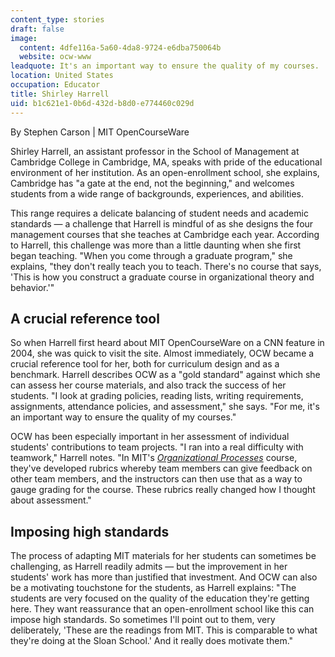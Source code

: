 ```yaml
---
content_type: stories
draft: false
image:
  content: 4dfe116a-5a60-4da8-9724-e6dba750064b
  website: ocw-www
leadquote: It's an important way to ensure the quality of my courses.
location: United States
occupation: Educator
title: Shirley Harrell
uid: b1c621e1-0b6d-432d-b8d0-e774460c029d
---
```

By Stephen Carson | MIT OpenCourseWare

Shirley Harrell, an assistant professor in the School of Management at Cambridge College in Cambridge, MA, speaks with pride of the educational environment of her institution. As an open-enrollment school, she explains, Cambridge has "a gate at the end, not the beginning," and welcomes students from a wide range of backgrounds, experiences, and abilities.

This range requires a delicate balancing of student needs and academic standards — a challenge that Harrell is mindful of as she designs the four management courses that she teaches at Cambridge each year. According to Harrell, this challenge was more than a little daunting when she first began teaching. "When you come through a graduate program," she explains, "they don't really teach you to teach. There's no course that says, 'This is how you construct a graduate course in organizational theory and behavior.'"

## A crucial reference tool

So when Harrell first heard about MIT OpenCourseWare on a CNN feature in 2004, she was quick to visit the site. Almost immediately, OCW became a crucial reference tool for her, both for curriculum design and as a benchmark. Harrell describes OCW as a "gold standard" against which she can assess her course materials, and also track the success of her students. "I look at grading policies, reading lists, writing requirements, assignments, attendance policies, and assessment," she says. "For me, it's an important way to ensure the quality of my courses."

OCW has been especially important in her assessment of individual students' contributions to team projects. "I ran into a real difficulty with teamwork," Harrell notes. "In MIT's [*Organizational Processes*](/courses/15-311-organizational-processes-fall-2003) course, they've developed rubrics whereby team members can give feedback on other team members, and the instructors can then use that as a way to gauge grading for the course. These rubrics really changed how I thought about assessment."

## Imposing high standards

The process of adapting MIT materials for her students can sometimes be challenging, as Harrell readily admits — but the improvement in her students' work has more than justified that investment. And OCW can also be a motivating touchstone for the students, as Harrell explains: "The students are very focused on the quality of the education they're getting here. They want reassurance that an open-enrollment school like this can impose high standards. So sometimes I'll point out to them, very deliberately, 'These are the readings from MIT. This is comparable to what they're doing at the Sloan School.' And it really does motivate them."